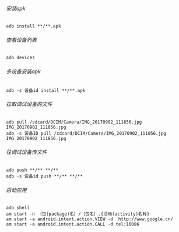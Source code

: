 ###### 安装apk

```
adb install **/**.apk
```



###### 查看设备列表

```
adb devices
```



###### 多设备安装apk

```
adb -s 设备id install **/**.apk
```



###### 拉取调试设备的文件

```
adb pull /sdcard/DCIM/Camera/IMG_20170902_111856.jpg IMG_20170902_111856.jpg
adb -s 设备ID pull /sdcard/DCIM/Camera/IMG_20170902_111856.jpg IMG_20170902_111856.jpg
```



###### 往调试设备传文件

```
adb push **/** **/**
adb -s 设备id push **/** **/**
```



###### 启动应用

```
adb shell
am start -n ｛包(package)名｝/｛包名｝.{活动(activity)名称}
am start -a android.intent.action.VIEW -d  http://www.google.cn/
am start -a android.intent.action.CALL -d tel:10086
```

